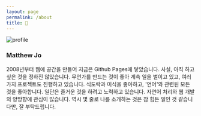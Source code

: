 ```yaml
---
layout: page
permalink: /about
title: 🧢
---
```


![profile](/images/index.png)

### Matthew Jo

2008년부터 웹에 공간을 만들어 지금은 Github Pages에 닿았습니다. 사실, 아직 하고 싶은 것을 정하진 않았습니다. 무언가를 만드는 것이 좋아 계속 일을 벌이고 있고, 여러 가지 프로젝트도 진행하고 있습니다. 식도락과 미식을 좋아하고, '언어'와 관련된 모든 것을 좋아합니다. 일단은 즐거운 것을 하려고 노력하고 있습니다. 자연어 처리와 웹 개발의 양방향에 관심이 많습니다. 역시 몇 줄로 나를 소개하는 것은 참 힘든 일인 것 같습니다만, 잘 부탁드립니다.